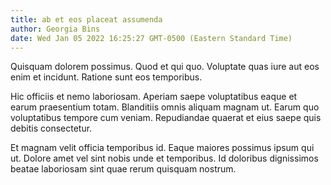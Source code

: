 ```yaml
---
title: ab et eos placeat assumenda
author: Georgia Bins
date: Wed Jan 05 2022 16:25:27 GMT-0500 (Eastern Standard Time)
---
```

Quisquam dolorem possimus. Quod et qui quo. Voluptate quas iure aut eos enim et incidunt. Ratione sunt eos temporibus.

 Hic officiis et nemo laboriosam. Aperiam saepe voluptatibus eaque et earum praesentium totam. Blanditiis omnis aliquam magnam ut. Earum quo voluptatibus tempore cum veniam. Repudiandae quaerat et eius saepe quis debitis consectetur.

 Et magnam velit officia temporibus id. Eaque maiores possimus ipsum qui ut. Dolore amet vel sint nobis unde et temporibus. Id doloribus dignissimos beatae laboriosam sint quae rerum quisquam nostrum.